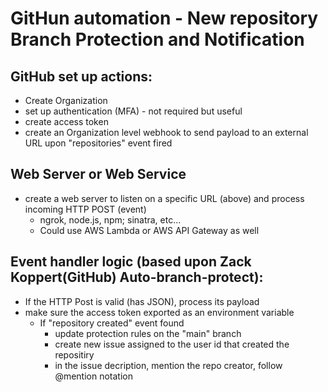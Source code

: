 # GitHun automation - New repository Branch Protection and Notification

## GitHub set up actions:
- Create Organization
- set up authentication (MFA) - not required but useful
- create access token
- create an Organization level webhook to send payload to an external URL upon "repositories" event fired

## Web Server or Web Service
- create a web server to listen on a specific URL (above) and process incoming HTTP POST (event)
  - ngrok, node.js, npm; sinatra, etc...
  - Could use AWS Lambda or AWS API Gateway as well

## Event handler logic (based upon Zack Koppert(GitHub) Auto-branch-protect):
- If the HTTP Post is valid (has JSON), process its payload
- make sure the access token exported as an environment variable
  - If "repository created" event found
    - update protection rules on the "main" branch
    - create new issue assigned to the user id that created the repositiry
    - in the issue decription, mention the repo creator, follow @mention notation
